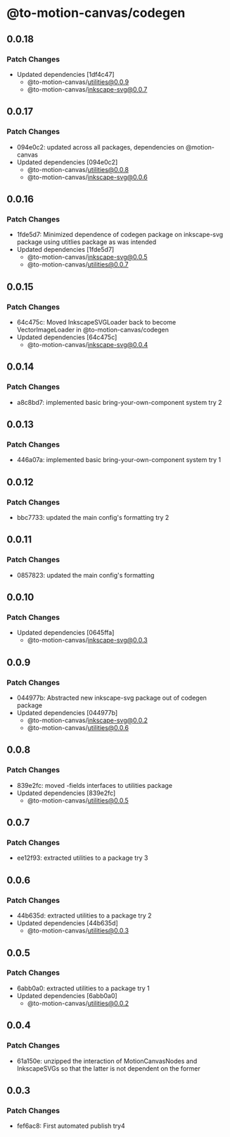 # @to-motion-canvas/codegen

## 0.0.18

### Patch Changes

- Updated dependencies [1df4c47]
  - @to-motion-canvas/utilities@0.0.9
  - @to-motion-canvas/inkscape-svg@0.0.7

## 0.0.17

### Patch Changes

- 094e0c2: updated across all packages, dependencies on @motion-canvas
- Updated dependencies [094e0c2]
  - @to-motion-canvas/utilities@0.0.8
  - @to-motion-canvas/inkscape-svg@0.0.6

## 0.0.16

### Patch Changes

- 1fde5d7: Minimized dependence of codegen package on inkscape-svg package using utitlies package as was intended
- Updated dependencies [1fde5d7]
  - @to-motion-canvas/inkscape-svg@0.0.5
  - @to-motion-canvas/utilities@0.0.7

## 0.0.15

### Patch Changes

- 64c475c: Moved InkscapeSVGLoader back to become VectorImageLoader in @to-motion-canvas/codegen
- Updated dependencies [64c475c]
  - @to-motion-canvas/inkscape-svg@0.0.4

## 0.0.14

### Patch Changes

- a8c8bd7: implemented basic bring-your-own-component system try 2

## 0.0.13

### Patch Changes

- 446a07a: implemented basic bring-your-own-component system try 1

## 0.0.12

### Patch Changes

- bbc7733: updated the main config's formatting try 2

## 0.0.11

### Patch Changes

- 0857823: updated the main config's formatting

## 0.0.10

### Patch Changes

- Updated dependencies [0645ffa]
  - @to-motion-canvas/inkscape-svg@0.0.3

## 0.0.9

### Patch Changes

- 044977b: Abstracted new inkscape-svg package out of codegen package
- Updated dependencies [044977b]
  - @to-motion-canvas/inkscape-svg@0.0.2
  - @to-motion-canvas/utilities@0.0.6

## 0.0.8

### Patch Changes

- 839e2fc: moved -fields interfaces to utilities package
- Updated dependencies [839e2fc]
  - @to-motion-canvas/utilities@0.0.5

## 0.0.7

### Patch Changes

- ee12f93: extracted utilities to a package try 3

## 0.0.6

### Patch Changes

- 44b635d: extracted utilities to a package try 2
- Updated dependencies [44b635d]
  - @to-motion-canvas/utilities@0.0.3

## 0.0.5

### Patch Changes

- 6abb0a0: extracted utilities to a package try 1
- Updated dependencies [6abb0a0]
  - @to-motion-canvas/utilities@0.0.2

## 0.0.4

### Patch Changes

- 61a150e: unzipped the interaction of MotionCanvasNodes and InkscapeSVGs so that the latter is not dependent on the former

## 0.0.3

### Patch Changes

- fef6ac8: First automated publish try4

